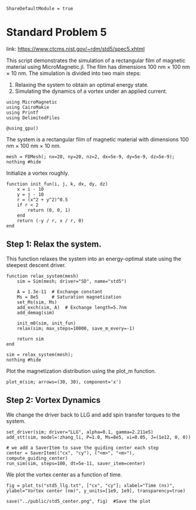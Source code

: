 ```@meta
ShareDefaultModule = true
```

# Standard Problem 5

link: <https://www.ctcms.nist.gov/~rdm/std5/spec5.xhtml>


This script demonstrates the simulation of a rectangular film of magnetic material
using MicroMagnetic.jl. The film has dimensions 100 nm × 100 nm × 10 nm.
The simulation is divided into two main steps:
1. Relaxing the system to obtain an optimal energy state.
2. Simulating the dynamics of a vortex under an applied current.

````@example
using MicroMagnetic
using CairoMakie
using Printf
using DelimitedFiles

@using_gpu()
````

The system is a rectangular film of magnetic material with dimensions 100 nm × 100 nm × 10 nm.

````@example
mesh = FDMesh(; nx=20, ny=20, nz=2, dx=5e-9, dy=5e-9, dz=5e-9);
nothing #hide
````

Initialize a vortex roughly.

````@example
function init_fun(i, j, k, dx, dy, dz)
    x = i - 10
    y = j - 10
    r = (x^2 + y^2)^0.5
    if r < 2
        return (0, 0, 1)
    end
    return (-y / r, x / r, 0)
end
````

## Step 1: Relax the system.
This function relaxes the system into an energy-optimal state using the steepest descent driver.

````@example
function relax_system(mesh)
    sim = Sim(mesh; driver="SD", name="std5")

    A = 1.3e-11  # Exchange constant
    Ms = 8e5     # Saturation magnetization
    set_Ms(sim, Ms)
    add_exch(sim, A)  # Exchange length=5.7nm
    add_demag(sim)

    init_m0(sim, init_fun)
    relax(sim; max_steps=10000, save_m_every=-1)

    return sim
end

sim = relax_system(mesh);
nothing #hide
````

Plot the magnetization distribution using the plot_m function.

````@example
plot_m(sim; arrows=(30, 30), component='x')
````

## Step 2: Vortex Dynamics
We change the driver back to LLG and add spin transfer torques to the system.

````@example
set_driver(sim; driver="LLG", alpha=0.1, gamma=2.211e5)
add_stt(sim, model=:zhang_li, P=1.0, Ms=8e5, xi=0.05, J=(1e12, 0, 0))

# we add a SaverItem to save the guiding center each step
center = SaverItem(("cx", "cy"), ("<m>", "<m>"), compute_guiding_center)
run_sim(sim, steps=100, dt=5e-11, saver_item=center)
````

We plot the vortex center as a function of time.

````@example
fig = plot_ts("std5_llg.txt", ["cx", "cy"]; xlabel="Time (ns)", ylabel="Vortex center (nm)", y_units=[1e9, 1e9], transparency=true)
````

```@setup
save("../public/std5_center.png", fig)  #Save the plot
```
